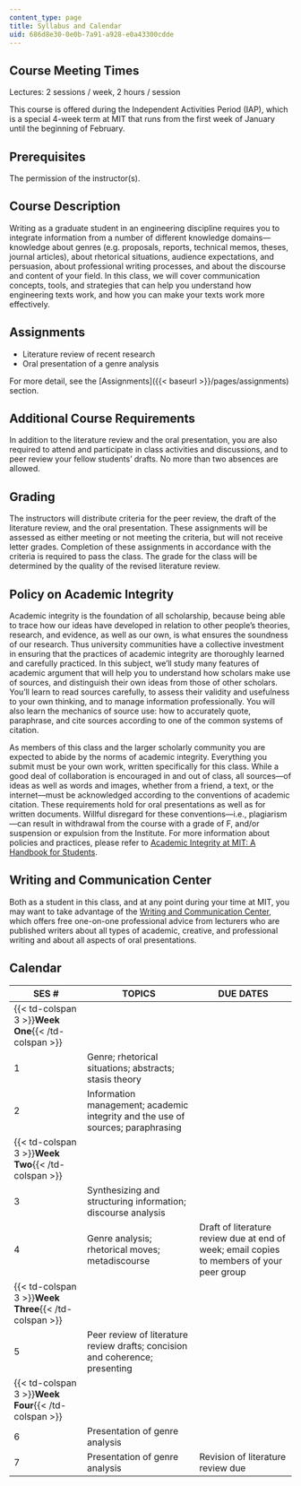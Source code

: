 ```yaml
---
content_type: page
title: Syllabus and Calendar
uid: 686d8e30-0e0b-7a91-a928-e0a43300cdde
---
```


Course Meeting Times
--------------------

Lectures: 2 sessions / week, 2 hours / session

This course is offered during the Independent Activities Period (IAP), which is a special 4-week term at MIT that runs from the first week of January until the beginning of February.

Prerequisites
-------------

The permission of the instructor(s).

Course Description
------------------

Writing as a graduate student in an engineering discipline requires you to integrate information from a number of different knowledge domains—knowledge about genres (e.g. proposals, reports, technical memos, theses, journal articles), about rhetorical situations, audience expectations, and persuasion, about professional writing processes, and about the discourse and content of your field. In this class, we will cover communication concepts, tools, and strategies that can help you understand how engineering texts work, and how you can make your texts work more effectively.

Assignments
-----------

*   Literature review of recent research
*   Oral presentation of a genre analysis

For more detail, see the [Assignments]({{< baseurl >}}/pages/assignments) section.

Additional Course Requirements
------------------------------

In addition to the literature review and the oral presentation, you are also required to attend and participate in class activities and discussions, and to peer review your fellow students’ drafts. No more than two absences are allowed.

Grading
-------

The instructors will distribute criteria for the peer review, the draft of the literature review, and the oral presentation. These assignments will be assessed as either meeting or not meeting the criteria, but will not receive letter grades. Completion of these assignments in accordance with the criteria is required to pass the class. The grade for the class will be determined by the quality of the revised literature review.

Policy on Academic Integrity
----------------------------

Academic integrity is the foundation of all scholarship, because being able to trace how our ideas have developed in relation to other people’s theories, research, and evidence, as well as our own, is what ensures the soundness of our research. Thus university communities have a collective investment in ensuring that the practices of academic integrity are thoroughly learned and carefully practiced. In this subject, we’ll study many features of academic argument that will help you to understand how scholars make use of sources, and distinguish their own ideas from those of other scholars. You’ll learn to read sources carefully, to assess their validity and usefulness to your own thinking, and to manage information professionally. You will also learn the mechanics of source use: how to accurately quote, paraphrase, and cite sources according to one of the common systems of citation.

As members of this class and the larger scholarly community you are expected to abide by the norms of academic integrity. Everything you submit must be your own work, written specifically for this class. While a good deal of collaboration is encouraged in and out of class, all sources—of ideas as well as words and images, whether from a friend, a text, or the internet—must be acknowledged according to the conventions of academic citation. These requirements hold for oral presentations as well as for written documents. Willful disregard for these conventions—i.e., plagiarism—can result in withdrawal from the course with a grade of F, and/or suspension or expulsion from the Institute. For more information about policies and practices, please refer to [Academic Integrity at MIT: A Handbook for Students](http://integrity.mit.edu/).

Writing and Communication Center
--------------------------------

Both as a student in this class, and at any point during your time at MIT, you may want to take advantage of the [Writing and Communication Center](https://cmsw.mit.edu/writing-and-communication-center/), which offers free one-on-one professional advice from lecturers who are published writers about all types of academic, creative, and professional writing and about all aspects of oral presentations.

Calendar
--------

| SES # | TOPICS | DUE DATES |
| --- | --- | --- |
| {{< td-colspan 3 >}}**Week One**{{< /td-colspan >}} |||
| 1 | Genre; rhetorical situations; abstracts; stasis theory | &nbsp; |
| 2 | Information management; academic integrity and the use of sources; paraphrasing | &nbsp; |
| {{< td-colspan 3 >}}**Week Two**{{< /td-colspan >}} |||
| 3 | Synthesizing and structuring information; discourse analysis | &nbsp; |
| 4 | Genre analysis; rhetorical moves; metadiscourse | Draft of literature review due at end of week; email copies to members of your peer group |
| {{< td-colspan 3 >}}**Week Three**{{< /td-colspan >}} |||
| 5 | Peer review of literature review drafts; concision and coherence; presenting | &nbsp; |
| {{< td-colspan 3 >}}**Week Four**{{< /td-colspan >}} |||
| 6 | Presentation of genre analysis | &nbsp; |
| 7 | Presentation of genre analysis | Revision of literature review due